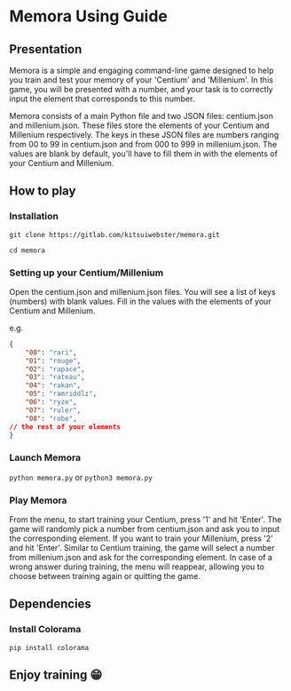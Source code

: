 # Memora Using Guide

## Presentation

Memora is a simple and engaging command-line game designed to help you train and test your memory of your 'Centium' and 'Millenium'. In this game, you will be presented with a number, and your task is to correctly input the element that corresponds to this number.

Memora consists of a main Python file and two JSON files: centium.json and millenium.json. These files store the elements of your Centium and Millenium respectively. The keys in these JSON files are numbers ranging from 00 to 99 in centium.json and from 000 to 999 in millenium.json. The values are blank by default, you'll have to fill them in with the elements of your Centium and Millenium.

## How to play

### Installation

`git clone https://gitlab.com/kitsuiwebster/memora.git`

`cd memora`

### Setting up your Centium/Millenium

Open the centium.json and millenium.json files. You will see a list of keys (numbers) with blank values. Fill in the values with the elements of your Centium and Millenium.

e.g.

```json
{
    "00": "rari",
    "01": "rouge",
    "02": "rapace",
    "03": "rateau",
    "04": "rakan",
    "05": "ramriddlz",
    "06": "ryze",
    "07": "ruler",
    "08": "robe",
// the rest of your elements
}
```

### Launch Memora

`python memora.py` or `python3 memora.py`

### Play Memora

From the menu, to start training your Centium, press '1' and hit 'Enter'. The game will randomly pick a number from centium.json and ask you to input the corresponding element. If you want to train your Millenium, press '2' and hit 'Enter'. Similar to Centium training, the game will select a number from millenium.json and ask for the corresponding element. In case of a wrong answer during training, the menu will reappear, allowing you to choose between training again or quitting the game.

## Dependencies

### Install Colorama

`pip install colorama`

## Enjoy training 😁
